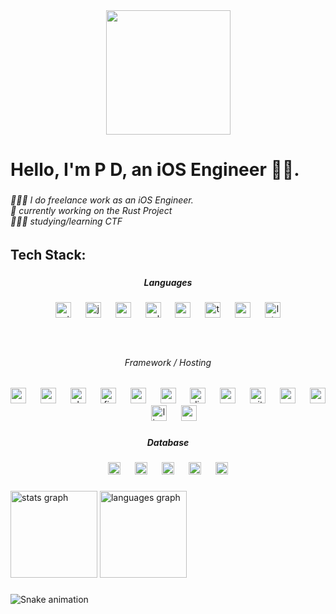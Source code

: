 <div align="center">
  <img height="199" src="portfolio-pdeepu.vercel.app"  />
</div>

###

<h1 align="left">Hello, I'm P D, an iOS Engineer 👋🏻.</h1>

###

<h6 align="left">👨🏻‍💻 I do freelance work as an iOS Engineer.<br>🛜 currently working on the Rust Project<br>👨🏻‍🎓 studying/learning CTF</h6>

###

<h2 align="left">Tech Stack:</h2>

###

<h5 align="center">Languages</h5>

###

<div align="center">
  <img src="https://cdn.jsdelivr.net/gh/devicons/devicon/icons/python/python-original.svg" height="25" alt="python logo"  />
  <img width="15" />
  <img src="https://cdn.jsdelivr.net/gh/devicons/devicon/icons/javascript/javascript-original.svg" height="25" alt="javascript logo"  />
  <img width="15" />
  <img src="https://cdn.jsdelivr.net/gh/devicons/devicon/icons/swift/swift-original.svg" height="25" alt="swift logo"  />
  <img width="15" />
  <img src="https://cdn.jsdelivr.net/gh/devicons/devicon/icons/cplusplus/cplusplus-original.svg" height="25" alt="cplusplus logo"  />
  <img width="15" />
  <img src="https://skillicons.dev/icons?i=rust" height="25" alt="rust logo"  />
  <img width="15" />
  <img src="https://skillicons.dev/icons?i=ts" height="25" alt="typescript logo"  />
  <img width="15" />
  <img src="https://cdn.jsdelivr.net/gh/devicons/devicon/icons/svelte/svelte-original.svg" height="25" alt="svelte logo"  />
  <img width="15" />
  <img src="https://cdn.jsdelivr.net/gh/devicons/devicon/icons/latex/latex-original.svg" height="25" alt="latex logo"  />
</div>

###

<br clear="both">

<h6 align="center">Framework / Hosting</h6>

###

<div align="center">
  <img src="https://skillicons.dev/icons?i=aws" height="25" alt="amazonwebservices logo"  />
  <img width="15" />
  <img src="https://cdn.jsdelivr.net/gh/devicons/devicon/icons/googlecloud/googlecloud-original.svg" height="25" alt="googlecloud logo"  />
  <img width="15" />
  <img src="https://skillicons.dev/icons?i=cloudflare" height="25" alt="cloudflare logo"  />
  <img width="15" />
  <img src="https://cdn.jsdelivr.net/gh/devicons/devicon/icons/firebase/firebase-plain.svg" height="25" alt="firebase logo"  />
  <img width="15" />
  <img src="https://skillicons.dev/icons?i=vercel" height="25" alt="vercel logo"  />
  <img width="15" />
  <img src="https://cdn.jsdelivr.net/gh/devicons/devicon/icons/react/react-original.svg" height="25" alt="react logo"  />
  <img width="15" />
  <img src="https://skillicons.dev/icons?i=django" height="25" alt="django logo"  />
  <img width="15" />
  <img src="https://cdn.jsdelivr.net/gh/devicons/devicon/icons/nextjs/nextjs-original.svg" height="25" alt="nextjs logo"  />
  <img width="15" />
  <img src="https://skillicons.dev/icons?i=vite" height="25" alt="vite logo"  />
  <img width="15" />
  <img src="https://skillicons.dev/icons?i=vue" height="25" alt="vuejs logo"  />
  <img width="15" />
  <img src="https://cdn.simpleicons.org/nodedotjs/339933" height="25" alt="nodejs logo"  />
  <img width="15" />
  <img src="https://cdn.jsdelivr.net/gh/devicons/devicon/icons/linux/linux-original.svg" height="25" alt="linux logo"  />
  <img width="15" />
  <img src="https://cdn.jsdelivr.net/gh/devicons/devicon/icons/npm/npm-original-wordmark.svg" height="25" alt="npm logo"  />
</div>

###

<h5 align="center">Database</h5>

###

<div align="center">
  <img src="https://cdn.jsdelivr.net/gh/devicons/devicon/icons/mongodb/mongodb-original.svg" height="20" alt="mongodb logo"  />
  <img width="15" />
  <img src="https://cdn.jsdelivr.net/gh/devicons/devicon/icons/postgresql/postgresql-original.svg" height="20" alt="postgresql logo"  />
  <img width="15" />
  <img src="https://cdn.jsdelivr.net/gh/devicons/devicon/icons/mysql/mysql-original.svg" height="20" alt="mysql logo"  />
  <img width="15" />
  <img src="https://cdn.jsdelivr.net/gh/devicons/devicon/icons/sqlite/sqlite-original.svg" height="20" alt="sqlite logo"  />
  <img width="15" />
  <img src="https://cdn.simpleicons.org/prisma/2D3748" height="20" alt="prisma logo"  />
</div>

###

<div align="left">
  <img src="https://github-readme-stats.vercel.app/api?username=deep60&hide_title=false&hide_rank=false&show_icons=true&include_all_commits=true&count_private=true&disable_animations=false&theme=merko&locale=en&hide_border=false&order=1" height="139" alt="stats graph"  />
  <img src="https://github-readme-stats.vercel.app/api/top-langs?username=deep60&locale=en&hide_title=false&layout=compact&card_width=320&langs_count=5&theme=merko&hide_border=false&order=2" height="139" alt="languages graph"  />
</div>

###

<img src="https://raw.githubusercontent.com/deep60/deep60/output/snake.svg" alt="Snake animation" />

###
